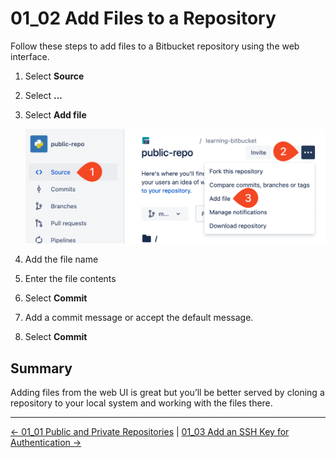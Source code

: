 # 01_02 Add Files to a Repository
Follow these steps to add files to a Bitbucket repository using the web interface.

1. Select **Source**
1. Select **...**
1. Select **Add file**

    ![Add a file to a repository using the web interface](./images/SCR-20240301-mwiz.png)

1. Add the file name
1. Enter the file contents
1. Select **Commit**
1. Add a commit message or accept the default message.
1. Select **Commit**

## Summary
Adding files from the web UI is great but you’ll be better served by cloning a repository to your local system and working with the files there.


<!-- FooterStart -->
---
[← 01_01 Public and Private Repositories](../01_01_repos/README.md) | [01_03 Add an SSH Key for Authentication →](../01_03_ssh_key/README.md)
<!-- FooterEnd -->
